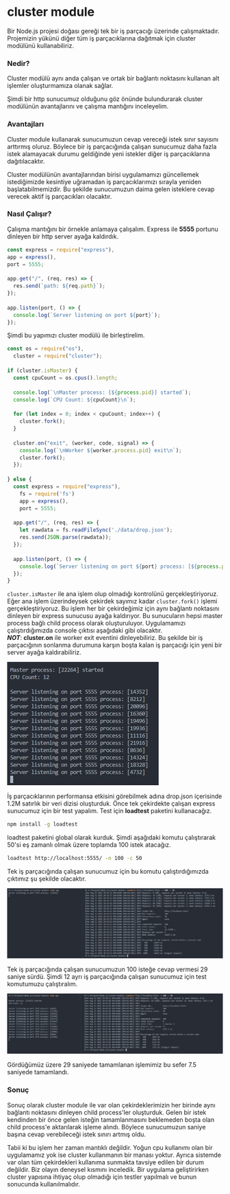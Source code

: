 # cluster module

Bir Node.js projesi doğası gereği tek bir iş parçacığı üzerinde çalışmaktadır. Projemizin yükünü diğer tüm iş parçacıklarına dağıtmak için cluster modülünü kullanabiliriz.&#x20;

### Nedir?

Cluster modülü aynı anda çalışan ve ortak bir bağlantı noktasını kullanan alt işlemler oluşturmamıza olanak sağlar.

Şimdi bir http sunucumuz olduğunu göz önünde bulundurarak cluster modülünün avantajlarını ve çalışma mantığını inceleyelim.&#x20;

### Avantajları

Cluster module kullanarak sunucumuzun cevap vereceği istek sınır sayısını arttırmış oluruz. Böylece bir iş parçacığında çalışan sunucumuz daha fazla istek alamayacak durumu geldiğinde yeni istekler diğer iş parçacıklarına dağıtılacaktır.&#x20;

Cluster modülünün avantajlarından birisi uygulamamızı güncellemek istediğimizde kesintiye uğramadan iş parçacıklarımızı sırayla yeniden başlatabilmemizdir. Bu şekilde sunucumuzun daima gelen isteklere cevap verecek aktif iş parçacıkları olacaktır.&#x20;

### Nasıl Çalışır?

Çalışma mantığını bir örnekle anlamaya çalışalım. Express ile **5555** portunu dinleyen bir http server ayağa kaldırdık.&#x20;

```javascript
const express = require("express"),
app = express(),
port = 5555;
 
app.get("/", (req, res) => {
  res.send(`path: ${req.path}`);
});

app.listen(port, () => {
  console.log(`Server listening on port ${port}`);
});
```

Şimdi bu yapımızı cluster modülü ile birleştirelim.

```javascript
const os = require("os"),
  cluster = require("cluster");

if (cluster.isMaster) {
  const cpuCount = os.cpus().length;
  
  console.log(`\nMaster process: [${process.pid}] started`);
  console.log(`CPU Count: ${cpuCount}\n`);
  
  for (let index = 0; index < cpuCount; index++) {
    cluster.fork();
  }
  
  cluster.on("exit", (worker, code, signal) => {
    console.log(`\nWorker ${worker.process.pid} exit\n`);
    cluster.fork();
  });
  
} else {
  const express = require("express"),
    fs = require('fs')
    app = express(),
    port = 5555;

  app.get("/", (req, res) => {
    let rawdata = fs.readFileSync('./data/drop.json');
    res.send(JSON.parse(rawdata));
  });

  app.listen(port, () => {
    console.log(`Server listening on port ${port} process: [${process.pid}]`);
  });
}

```

`cluster.isMaster` ile ana işlem olup olmadığı kontrolünü gerçekleştiriyoruz. Eğer ana işlem üzerindeysek çekirdek sayımız kadar `cluster.fork()` işlemi gerçekleştiriyoruz. Bu işlem her bir çekirdeğimiz için aynı bağlantı noktasını dinleyen bir express sunucusu ayağa kaldırıyor. Bu sunucuların hepsi master process bağlı child process olarak oluşturuluyor. Uygulamamızı çalıştırdığımızda console çıktısı aşağıdaki gibi olacaktır. \
_**NOT**_: **cluster.on** ile worker exit eventini dinleyebiliriz. Bu şekilde bir iş parçacığının sonlanma durumuna karşın boşta kalan iş parçacığı için yeni bir server ayağa kaldırabiliriz.

![output](../.gitbook/assets/cluster-module-output.jpg)

İş parçacıklarının performansa etkisini görebilmek adına drop.json içerisinde 1.2M satırlık bir veri dizisi oluşturduk. Önce tek çekirdekte çalışan express sunucumuz için bir test yapalım. Test için **loadtest** paketini kullanacağız.

```bash
npm install -g loadtest
```

loadtest paketini global olarak kurduk. Şimdi aşağıdaki komutu çalıştırarak 50'si eş zamanlı olmak üzere toplamda 100 istek atacağız.&#x20;

```bash
loadtest http://localhost:5555/ -n 100 -c 50
```

Tek iş parçacığında çalışan sunucumuz için bu komutu çalıştırdığımızda çıktımız şu şekilde olacaktır.

![](../.gitbook/assets/single-loadtest-output.jpg)

Tek iş parçacığında çalışan sunucumuzun 100 isteğe cevap vermesi 29 saniye sürdü. Şimdi 12 ayrı iş parçacığında çalışan sunucumuz için test komutumuzu çalıştıralım.

![](../.gitbook/assets/multi-loadtest-output.jpg)

Gördüğümüz üzere 29 saniyede tamamlanan işlemimiz bu sefer 7.5 saniyede tamamlandı.&#x20;

### Sonuç

Sonuç olarak cluster module ile var olan çekirdeklerimizin her birinde aynı bağlantı noktasını dinleyen child process'ler oluşturduk. Gelen bir istek kendinden bir önce gelen isteğin tamamlanmasını beklemeden boşta olan child process'e aktarılarak işleme alındı. Böylece sunucumuzun saniye başına cevap verebileceği istek sınırı artmış oldu.&#x20;

Tabii ki bu işlem her zaman mantıklı değildir. Yoğun cpu kullanımı olan bir uygulamamız yok ise cluster kullanmanın bir manası yoktur. Ayrıca sistemde var olan tüm çekirdekleri kullanıma sunmakta tavsiye edilen bir durum değildir. Biz olayın deneysel kısmını inceledik. Bir uygulama geliştirirken cluster yapısına ihtiyaç olup olmadığı için testler yapılmalı ve bunun sonucunda kullanılmalıdır.

